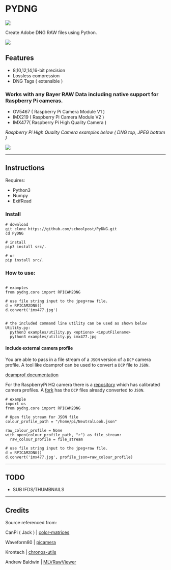PYDNG
=========
![](https://img.shields.io/badge/Version-3.4.4-green.svg)

Create Adobe DNG RAW files using Python.

![](demo.jpg)

**Features**
------------

- 8,10,12,14,16-bit precision
- Lossless compression
- DNG Tags ( extensible )

### Works with any **Bayer RAW** Data including native support for **Raspberry Pi cameras**.
- OV5467 ( Raspberry Pi Camera Module V1 )
- IMX219 ( Raspberry Pi Camera Module V2 )
- IMX477( Raspberry Pi High Quality Camera )

*Raspberry Pi High Quality Camera examples below ( DNG top, JPEG bottom )*

![](collage.jpg)

***

Instructions
------------

Requires:
- Python3
- Numpy
- ExifRead


### Install

```
# download
git clone https://github.com/schoolpost/PyDNG.git
cd PyDNG

# install
pip3 install src/.

# or
pip install src/.

```
### How to use:

```

# examples
from pydng.core import RPICAM2DNG

# use file string input to the jpeg+raw file.
d = RPICAM2DNG()
d.convert('imx477.jpg')


# the included command line utility can be used as shown below
Utility.py:
  python3 examples/utility.py <options> <inputFilename>
  python3 examples/utility.py imx477.jpg

```

#### Include external camera profile
You are able to pass in a file stream of a `JSON` version of a `DCP` camera profile.
A tool like dcamprof can be used to convert a `DCP` file to `JSON`.

[dcamprof documentation](https://rawtherapee.com/mirror/dcamprof/dcamprof.html#format_json)

For the RaspberryPi HQ camera there is a [repository](https://github.com/davidplowman/Colour_Profiles) which has calibrated camera profiles. A [fork](https://github.com/TRex22/Colour_Profiles) has the `DCP` files already converted to `JSON`.
```
# example
import os
from pydng.core import RPICAM2DNG

# Open file stream for JSON file
colour_profile_path = "/home/pi/NeutralLook.json"

raw_colour_profile = None
with open(colour_profile_path, "r") as file_stream:
  raw_colour_profile = file_stream

# use file string input to the jpeg+raw file.
d = RPICAM2DNG()
d.convert('imx477.jpg', profile_json=raw_colour_profile)
```

***

TODO
------------

- SUB IFDS/THUMBNAILS

***

Credits
------------
Source referenced from:

CanPi ( Jack ) | [color-matrices](https://www.raspberrypi.org/forums/viewtopic.php?f=43&t=278828)

Waveform80 | [picamera](https://github.com/waveform80/picamera)

Krontech | [chronos-utils](https://github.com/krontech/chronos-utils)

Andrew Baldwin | [MLVRawViewer](https://bitbucket.org/baldand/mlrawviewer)


